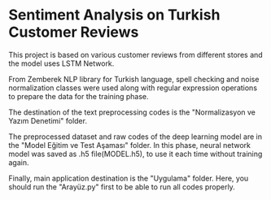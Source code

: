 # Sentiment Analysis on Turkish Customer Reviews

This project is based on various customer reviews from different stores and the model uses LSTM Network.

From Zemberek NLP library for Turkish language, spell checking and noise normalization classes were used along with regular expression operations to prepare the data for the training phase.

The destination of the text preprocessing codes is the "Normalizasyon ve Yazım Denetimi" folder.

The preprocessed dataset and raw codes of the deep learning model are in the "Model Eğitim ve Test Aşaması" folder. In this phase, neural network model was saved as .h5 file(MODEL.h5), to use it each time without training again.

Finally, main application destination is the "Uygulama" folder. Here, you should run the "Arayüz.py" first to be able to run all codes properly.
